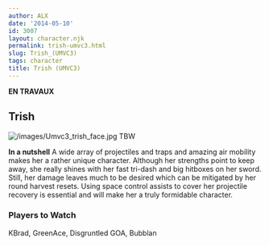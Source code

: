 ```yaml
---
author: ALX
date: '2014-05-10'
id: 3007
layout: character.njk
permalink: trish-umvc3.html
slug: Trish_(UMVC3)
tags: character
title: Trish (UMVC3)
---
```


**EN TRAVAUX**

## Trish

![](/images/Umvc3_trish_face.jpg "/images/Umvc3_trish_face.jpg") TBW

**In a nutshell** A wide array of projectiles and traps and amazing air
mobility makes her a rather unique character. Although her strengths
point to keep away, she really shines with her fast tri-dash and big
hitboxes on her sword. Still, her damage leaves much to be desired which
can be mitigated by her round harvest resets. Using space control
assists to cover her projectile recovery is essential and will make her
a truly formidable character.

### Players to Watch

KBrad, GreenAce, Disgruntled GOA, Bubblan